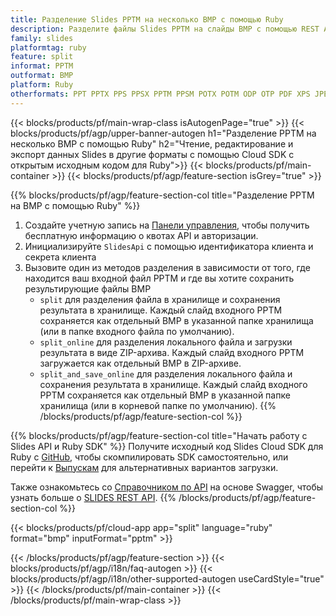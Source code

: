 ```yaml
---
title: Разделение Slides PPTM на несколько BMP с помощью Ruby
description: Разделите файлы Slides PPTM на слайды BMP с помощью REST API и Ruby SDK с открытым исходным кодом
family: slides
platformtag: ruby
feature: split
informat: PPTM
outformat: BMP
platform: Ruby
otherformats: PPT PPTX PPS PPSX PPTM PPSM POTX POTM ODP OTP PDF XPS JPEG PNG TIFF SVG HTML5 MD GIF XAML
---
```


{{< blocks/products/pf/main-wrap-class isAutogenPage="true" >}}
{{< blocks/products/pf/agp/upper-banner-autogen h1="Разделение PPTM на несколько BMP с помощью Ruby" h2="Чтение, редактирование и экспорт данных Slides в другие форматы с помощью Cloud SDK с открытым исходным кодом для Ruby">}}
{{< blocks/products/pf/main-container >}}
{{< blocks/products/pf/agp/feature-section isGrey="true" >}}

{{% blocks/products/pf/agp/feature-section-col title="Разделение PPTM на BMP с помощью Ruby" %}}
1. Создайте учетную запись на <a href="https://dashboard.aspose.cloud/">Панели управления</a>, чтобы получить бесплатную информацию о квотах API и авторизации.
1. Инициализируйте ```SlidesApi``` с помощью идентификатора клиента и секрета клиента
1. Вызовите один из методов разделения в зависимости от того, где находится ваш входной файл PPTM и где вы хотите сохранить результирующие файлы BMP
    - ```split``` для разделения файла в хранилище и сохранения результата в хранилище. Каждый слайд входного PPTM сохраняется как отдельный BMP в указанной папке хранилища (или в папке входного файла по умолчанию).
    - ```split_online``` для разделения локального файла и загрузки результата в виде ZIP-архива. Каждый слайд входного PPTM загружается как отдельный BMP в ZIP-архиве.
    - ```split_and_save_online``` для разделения локального файла и сохранения результата в хранилище. Каждый слайд входного PPTM сохраняется как отдельный BMP в указанной папке хранилища (или в корневой папке по умолчанию).
{{% /blocks/products/pf/agp/feature-section-col %}}

{{% blocks/products/pf/agp/feature-section-col title="Начать работу с Slides API и Ruby SDK" %}}
Получите исходный код Slides Cloud SDK для Ruby с [GitHub](https://github.com/aspose-slides-cloud/aspose-slides-cloud-ruby), чтобы скомпилировать SDK самостоятельно, или перейти к [Выпускам](https://releases.aspose.cloud/) для альтернативных вариантов загрузки.

Также ознакомьтесь со [Справочником по API](https://apireference.aspose.cloud/slides/) на основе Swagger, чтобы узнать больше о [SLIDES REST API](https://products.aspose.cloud/slides/curl/).
{{% /blocks/products/pf/agp/feature-section-col %}}

{{< blocks/products/pf/cloud-app app="split" language="ruby" format="bmp" inputFormat="pptm" >}}

{{< /blocks/products/pf/agp/feature-section >}}
{{< blocks/products/pf/agp/i18n/faq-autogen >}}
{{< blocks/products/pf/agp/i18n/other-supported-autogen useCardStyle="true" >}}
{{< /blocks/products/pf/main-container >}}
{{< /blocks/products/pf/main-wrap-class >}}